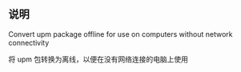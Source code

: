 ## 说明

Convert upm package offline for use on computers without network connectivity

将 upm 包转换为离线，以便在没有网络连接的电脑上使用
